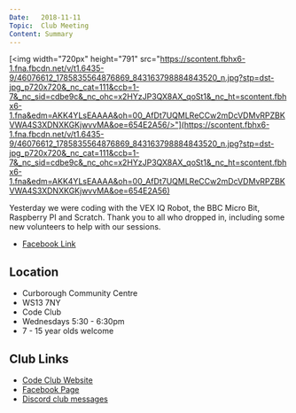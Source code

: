 ```yaml
---
Date:   2018-11-11
Topic:  Club Meeting
Content: Summary
---
```

[<img width="720px" height="791" src="https://scontent.fbhx6-1.fna.fbcdn.net/v/t1.6435-9/46076612_1785835564876869_843163798884843520_n.jpg?stp=dst-jpg_p720x720&_nc_cat=111&ccb=1-7&_nc_sid=cdbe9c&_nc_ohc=x2HYzJP3QX8AX_qoSt1&_nc_ht=scontent.fbhx6-1.fna&edm=AKK4YLsEAAAA&oh=00_AfDt7UQMLReCCw2mDcVDMvRPZBKVWA4S3XDNXKGKjwvvMA&oe=654E2A56/>"](https://scontent.fbhx6-1.fna.fbcdn.net/v/t1.6435-9/46076612_1785835564876869_843163798884843520_n.jpg?stp=dst-jpg_p720x720&_nc_cat=111&ccb=1-7&_nc_sid=cdbe9c&_nc_ohc=x2HYzJP3QX8AX_qoSt1&_nc_ht=scontent.fbhx6-1.fna&edm=AKK4YLsEAAAA&oh=00_AfDt7UQMLReCCw2mDcVDMvRPZBKVWA4S3XDNXKGKjwvvMA&oe=654E2A56)

Yesterday we were coding with the VEX IQ Robot, the BBC Micro Bit, Raspberry PI and Scratch. Thank you to all who dropped in, including some new volunteers to help with our sessions.

* [Facebook Link](https://www.facebook.com/LichfieldCoders/photos/a.1785835458210213/1785835558210203/?type=3)

## Location

* Curborough Community Centre
* WS13 7NY
* Code Club
* Wednesdays 5:30 - 6:30pm
* 7 - 15 year olds welcome

## Club Links

* [Code Club Website](https://lichfield-code-club.github.io/)
* [Facebook Page](https://www.facebook.com/LichfieldCoders)
* [Discord club messages](https://discord.gg/szz6xGK)
